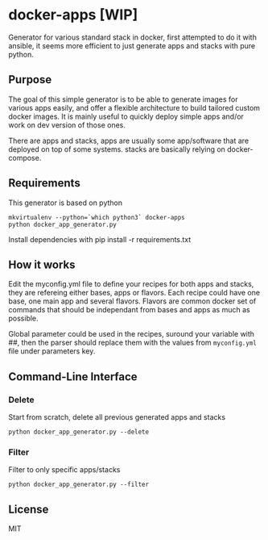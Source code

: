 # docker-apps [WIP]

Generator for various standard stack in docker, first attempted to do it with ansible, it seems more efficient to just generate apps and stacks with pure python.

## Purpose

The goal of this simple generator is to be able to generate images for various apps easily, and offer a flexible architecture to build tailored custom docker images.
It is mainly useful to quickly deploy simple apps and/or work on dev version of those ones.

There are apps and stacks, apps are usually some app/software that are deployed on top of some systems. stacks are basically relying on docker-compose.

## Requirements

This generator is based on python

    mkvirtualenv --python=`which python3` docker-apps
    python docker_app_generator.py

Install dependencies with
    pip install -r requirements.txt


## How it works

Edit the myconfig.yml file to define your recipes for both apps and stacks, they are refereing either bases, apps or flavors. Each recipe could have one base, one main app and several flavors. Flavors are common docker set of commands that should be independant from bases and apps as much as possible.


Global parameter could be used in the recipes, suround your variable with #<variable>#, then the parser should replace them with the values from `myconfig.yml` file under parameters key.

## Command-Line Interface
### Delete

Start from scratch, delete all previous generated apps and stacks


    python docker_app_generator.py --delete
    
### Filter

Filter to only specific apps/stacks

    python docker_app_generator.py --filter


License
-------

MIT
